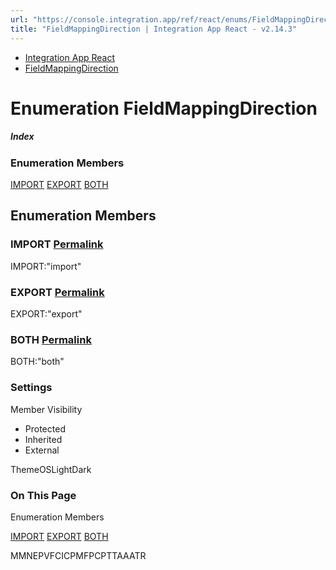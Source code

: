 ```yaml
---
url: "https://console.integration.app/ref/react/enums/FieldMappingDirection.html"
title: "FieldMappingDirection | Integration App React - v2.14.3"
---
```


- [Integration App React](https://console.integration.app/ref/react/index.html)
- [FieldMappingDirection](https://console.integration.app/ref/react/enums/FieldMappingDirection.html)

# Enumeration FieldMappingDirection

##### Index

### Enumeration Members

[IMPORT](https://console.integration.app/ref/react/enums/FieldMappingDirection.html#import) [EXPORT](https://console.integration.app/ref/react/enums/FieldMappingDirection.html#export) [BOTH](https://console.integration.app/ref/react/enums/FieldMappingDirection.html#both)

## Enumeration Members

### IMPORT [Permalink](https://console.integration.app/ref/react/enums/FieldMappingDirection.html\#import)

IMPORT:"import"

### EXPORT [Permalink](https://console.integration.app/ref/react/enums/FieldMappingDirection.html\#export)

EXPORT:"export"

### BOTH [Permalink](https://console.integration.app/ref/react/enums/FieldMappingDirection.html\#both)

BOTH:"both"

### Settings

Member Visibility

- Protected
- Inherited
- External

ThemeOSLightDark

### On This Page

Enumeration Members

[IMPORT](https://console.integration.app/ref/react/enums/FieldMappingDirection.html#import) [EXPORT](https://console.integration.app/ref/react/enums/FieldMappingDirection.html#export) [BOTH](https://console.integration.app/ref/react/enums/FieldMappingDirection.html#both)

MMNEPVFCICPMFPCPTTAAATR
